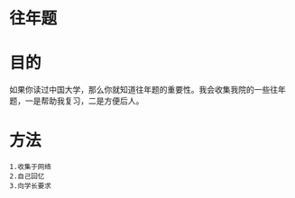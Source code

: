 往年题
===

# 目的
  如果你读过中国大学，那么你就知道往年题的重要性。我会收集我院的一些往年题，一是帮助我复习，二是方便后人。

# 方法
    1.收集于网络
    2.自己回忆
    3.向学长要求
